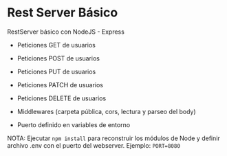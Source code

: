 # Rest Server Básico

RestServer básico con NodeJS - Express

- Peticiones GET de usuarios
- Peticiones POST de usuarios
- Peticiones PUT de usuarios
- Peticiones PATCH de usuarios
- Peticiones DELETE de usuarios

- Middlewares (carpeta pública, cors, lectura y parseo del body)

- Puerto definido en variables de entorno

NOTA: Ejecutar ```npm install``` para reconstruir los módulos de Node y definir archivo .env con el puerto del webserver. Ejemplo: ```PORT=8080```